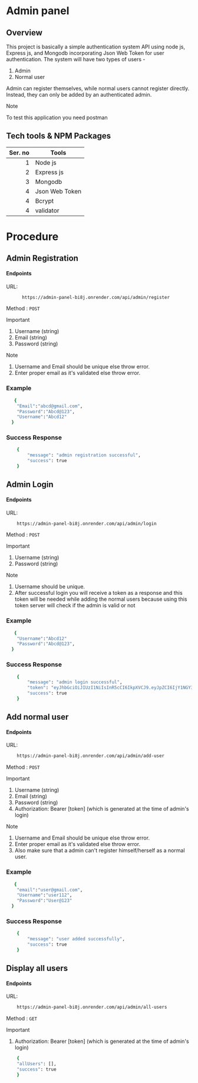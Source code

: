 # Admin panel

## Overview

This project is basically a simple authentication system API using node js, Express js, and Mongodb incorporating Json Web Token for user authentication. The system will have two types of users -

1. Admin 
1. Normal user

Admin can register themselves, while normal users cannot register directly. Instead, they can only be added by an authenticated admin.

> [!NOTE]
>
> To test this application you need postman

## Tech tools & NPM Packages

| Ser. no | Tools          |
| ------: | -------------- |
|       1 | Node js        |
|       2 | Express js     |
|       3 | Mongodb        |
|       4 | Json Web Token |
|       4 | Bcrypt         |
|       4 | validator         |

# Procedure

## Admin Registration

<h4> Endpoints </h4>
URL:

```bash
      https://admin-panel-bi8j.onrender.com/api/admin/register
```

Method : ``POST``
 
> [!IMPORTANT]
>
>  1. Username (string)
>  1. Email (string)
>  1. Password (string)
>    

> [!NOTE]
>
>  1. Username and Email should be unique else throw error.
>  1. Enter proper email as it's validated else throw error.

### Example

```bash
   {
    "Email":"abcd@gmail.com",
    "Password":"Abcd@123",
    "Username":"Abcd12"
  }
```

### Success Response

```bash
    {
        "message": "admin registration successful",
        "success": true
    }
```

## Admin Login

<h4> Endpoints </h4>
URL:

```bash
    https://admin-panel-bi8j.onrender.com/api/admin/login
```

Method : ``POST``
 
> [!IMPORTANT]
>
>  1. Username (string)
>  1. Password (string)


> [!NOTE]
>
>  1.  Username should be unique.
>  1.  After successful login you will receive a token as a response and this token will be needed while adding the normal users because using this token server will check if the admin is valid or not
>

### Example

```bash
   {
    "Username":"Abcd12"
    "Password":"Abcd@123",
  }
```

### Success Response

```bash
    {
        "message": "admin login successful",
        "token": "eyJhbGciOiJIUzI1NiIsInR5cCI6IkpXVCJ9.eyJpZCI6IjY1NGY3YzEzMGVjNGIzZDEyOTlkNDA4OCIsImlhdCI6MTY5OTcwODE1MH0.MDI_COak7Nt2nmztBsD79HqJFpSK-qTAwCgv0YxRp-E",
        "success": true
    }
```




## Add normal user

<h4> Endpoints </h4>
URL:

```bash
    https://admin-panel-bi8j.onrender.com/api/admin/add-user
```

Method : ``POST``

> [!IMPORTANT]
>
>  1. Username (string)
>  1. Email (string)
>  1. Password (string)
>  1. Authorization: Bearer [token] (which is generated at the time of admin's login)

> [!NOTE]
>
>  1. Username and Email should be unique else throw error.
>  1. Enter proper email as it's validated else throw error.
>  1. Also make sure that a admin can't register himself/herself as a normal user.

### Example

```bash
   {
    "email":"user@gmail.com",
    "Username":"user112",
    "Password":"User@123"
  }
```

### Success Response

```bash
    {
        "message": "user added successfully",
        "success": true
    }
```

## Display all users

<h4> Endpoints </h4>
URL:

```bash
    https://admin-panel-bi8j.onrender.com/api/admin/all-users
```

Method : ``GET``

> [!IMPORTANT]
>  1. Authorization: Bearer [token] (which is generated at the time of admin's login)

```bash
    {
    "allUsers": [],
    "success": true
    }
```

